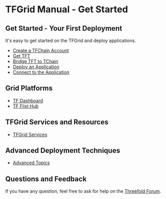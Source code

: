 # TFGrid Manual - Get Started

## Get Started - Your First Deployment

It's easy to get started on the TFGrid and deploy applications.

- [Create a TFChain Account](../../dashboard/wallet_connector.md)
- [Get TFT](../../threefold_token/buy_sell_tft/buy_sell_tft.md)
- [Bridge TFT to TChain](../../threefold_token/tft_bridges/tft_bridges.md)
- [Deploy an Application](../../dashboard/deploy/deploy.md)
- [Connect to the Application](./ssh_guide/ssh_guide.md)

## Grid Platforms

- [TF Dashboard](../../dashboard/dashboard.md)
- [TF Flist Hub](../../developers/flist/flist_hub/zos_hub.md)

## TFGrid Services and Resources

- [TFGrid Services](./tfgrid_services/tf_grid_services_readme.md)

## Advanced Deployment Techniques

- [Advanced Topics](../advanced/advanced.md)

## Questions and Feedback

If you have any question, feel free to ask for help on the [Threefold Forum](https://forum.threefold.io/c/threefold-grid-utilization/support/).